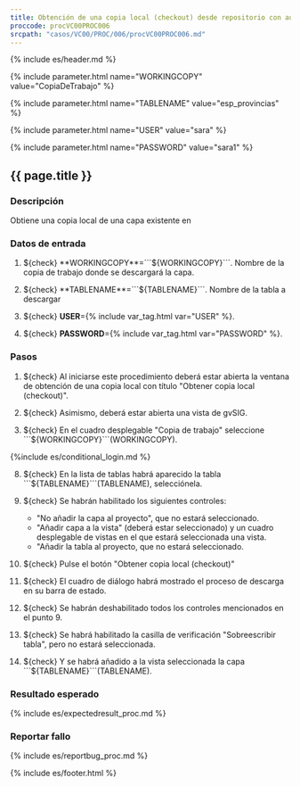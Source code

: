 ```yaml
---
title: Obtención de una copia local (checkout) desde repositorio con autenticación
proccode: procVC00PROC006
srcpath: "casos/VC00/PROC/006/procVC00PROC006.md"
---
```


{% include es/header.md %}

{% include parameter.html name="WORKINGCOPY" value="CopiaDeTrabajo" %}

{% include parameter.html name="TABLENAME" value="esp_provincias" %}

{% include parameter.html name="USER" value="sara" %}

{% include parameter.html name="PASSWORD" value="sara1" %}

## {{ page.title }}

### Descripción

Obtiene una copia local de una capa existente en 

### Datos de entrada

1. ${check} **WORKINGCOPY**=```${WORKINGCOPY}```. Nombre de la copia de trabajo donde se descargará la capa.

1. ${check} **TABLENAME**=```${TABLENAME}```. Nombre de la tabla a descargar

1. ${check} **USER**={% include var_tag.html var="USER" %}.

1. ${check} **PASSWORD**={% include var_tag.html var="PASSWORD" %}.



### Pasos

1. ${check} Al iniciarse este procedimiento deberá estar abierta la ventana de 
   obtención de una copia local con título "Obtener copia local (checkout)".

2. ${check} Asimismo, deberá estar abierta una vista de gvSIG.

3. ${check} En el cuadro desplegable "Copia de trabajo" seleccione ```${WORKINGCOPY}```(WORKINGCOPY).

{%include es/conditional_login.md %}

8. ${check} En la lista de tablas habrá aparecido la tabla ```${TABLENAME}```(TABLENAME), selecciónela.

9. ${check} Se habrán habilitado los siguientes controles:
   * "No añadir la capa al proyecto", que no estará seleccionado.
   * "Añadir capa a la vista" (deberá estar seleccionado) y un cuadro desplegable de vistas en el que estará seleccionada una vista.
   * "Añadir la tabla al proyecto, que no estará seleccionado.

10. ${check} Pulse el botón "Obtener copia local (checkout)"

11. ${check} El cuadro de diálogo habrá mostrado el proceso de descarga en su barra de estado.

12. ${check} Se habrán deshabilitado todos los controles mencionados en el punto 9. 

13. ${check} Se habrá habilitado la casilla de verificación "Sobreescribir tabla", pero no estará seleccionada.

14. ${check} Y se habrá añadido a la vista seleccionada la capa ```${TABLENAME}```(TABLENAME).

### Resultado esperado

{% include es/expectedresult_proc.md %}

### Reportar fallo

{% include es/reportbug_proc.md %}

{% include es/footer.html %}

